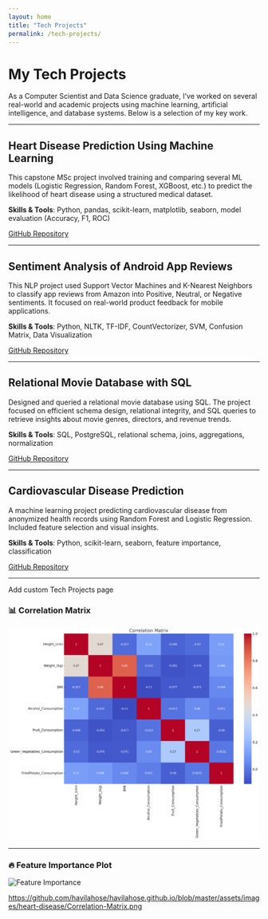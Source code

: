 ```yaml
---
layout: home
title: "Tech Projects"
permalink: /tech-projects/
---
```


#  My Tech Projects

As a Computer Scientist and Data Science graduate, I’ve worked on several real-world and academic projects using machine learning, artificial intelligence, and database systems. Below is a selection of my key work.

---

##  Heart Disease Prediction Using Machine Learning

This capstone MSc project involved training and comparing several ML models (Logistic Regression, Random Forest, XGBoost, etc.) to predict the likelihood of heart disease using a structured medical dataset.

**Skills & Tools**: Python, pandas, scikit-learn, matplotlib, seaborn, model evaluation (Accuracy, F1, ROC)

 [GitHub Repository](https://github.com/havilahose/heart-disease-prediction-ml)

---

##  Sentiment Analysis of Android App Reviews

This NLP project used Support Vector Machines and K-Nearest Neighbors to classify app reviews from Amazon into Positive, Neutral, or Negative sentiments. It focused on real-world product feedback for mobile applications.

**Skills & Tools**: Python, NLTK, TF-IDF, CountVectorizer, SVM, Confusion Matrix, Data Visualization

 [GitHub Repository](https://github.com/havilahose/android-app-review-sentiment-analysis)

---

##  Relational Movie Database with SQL

Designed and queried a relational movie database using SQL. The project focused on efficient schema design, relational integrity, and SQL queries to retrieve insights about movie genres, directors, and revenue trends.

**Skills & Tools**: SQL, PostgreSQL, relational schema, joins, aggregations, normalization

 [GitHub Repository](https://github.com/havilahose/relational-movie-database-sql-project)

---

##  Cardiovascular Disease Prediction

A machine learning project predicting cardiovascular disease from anonymized health records using Random Forest and Logistic Regression. Included feature selection and visual insights.

**Skills & Tools**: Python, scikit-learn, seaborn, feature importance, classification

 [GitHub Repository](https://github.com/havilahose/cardiovascular-disease-prediction-ml)

---

Add custom Tech Projects page

### 📊 Correlation Matrix

![Correlation Matrix](../assets/images/heart-disease/Correlation-Matrix.png)

---

### 🔥 Feature Importance Plot

![Feature Importance](../assets/images/heart-disease/feature_importance.png)

https://github.com/havilahose/havilahose.github.io/blob/master/assets/images/heart-disease/Correlation-Matrix.png
